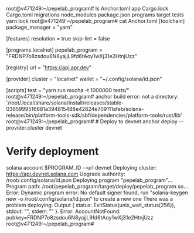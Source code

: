 root@v471249:~/pepelab_program# ls
Anchor.toml  app  Cargo.lock  Cargo.toml  migrations  node_modules  package.json  programs  target  tests  yarn.lock
root@v471249:~/pepelab_program# cat Anchor.toml 
[toolchain]
package_manager = "yarn"

[features]
resolution = true
skip-lint = false

[programs.localnet]
pepelab_program = "FRDNP7o8zsdou6N8yajjL9fd6tAoy1wXj31e2HtnjUzz"

[registry]
url = "https://api.apr.dev"

[provider]
cluster = "localnet"
wallet = "~/.config/solana/id.json"

[scripts]
test = "yarn run mocha -t 1000000 tests/"
root@v471249:~/pepelab_program# anchor build
error: not a directory: '/root/.local/share/solana/install/releases/stable-0365999516681a394815488e42824e709111afeb/solana-release/bin/platform-tools-sdk/sbf/dependencies/platform-tools/rust/lib'
root@v471249:~/pepelab_program# # Deploy to devnet
anchor deploy --provider.cluster devnet

# Verify deployment
solana account $PROGRAM_ID --url devnet
Deploying cluster: https://api.devnet.solana.com
Upgrade authority: /root/.config/solana/id.json
Deploying program "pepelab_program"...
Program path: /root/pepelab_program/target/deploy/pepelab_program.so...
Error: Dynamic program error: No default signer found, run "solana-keygen new -o /root/.config/solana/id.json" to create a new one
There was a problem deploying: Output { status: ExitStatus(unix_wait_status(256)), stdout: "", stderr: "" }.
Error: AccountNotFound: pubkey=FRDNP7o8zsdou6N8yajjL9fd6tAoy1wXj31e2HtnjUzz
root@v471249:~/pepelab_program# 